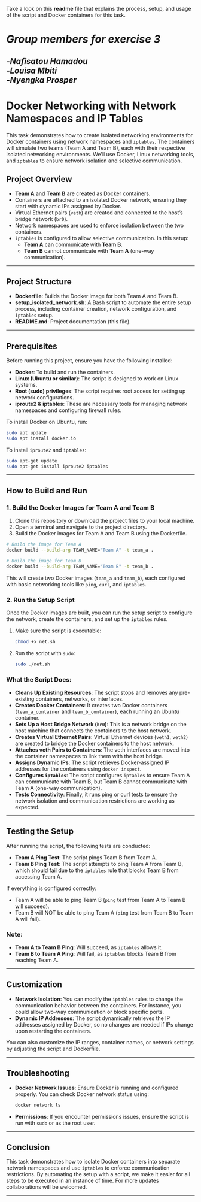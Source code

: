 Take a look on this **readme** file that explains the process, setup, and usage of the script and Docker containers for this task.
# *Group members for exercise 3*  
-*Nafisatou  Hamadou*  
-*Louisa Mbiti*  
-*Nyengka Prosper*  
---

# **Docker Networking with Network Namespaces and IP Tables**

This task demonstrates how to create isolated networking environments for Docker containers using network namespaces and `iptables`. The containers will simulate two teams (Team A and Team B), each with their respective isolated networking environments. We'll use Docker, Linux networking tools, and `iptables` to ensure network isolation and selective communication.

## **Project Overview**

- **Team A** and **Team B** are created as Docker containers.
- Containers are attached to an isolated Docker network, ensuring they start with dynamic IPs assigned by Docker.
- Virtual Ethernet pairs (`veth`) are created and connected to the host’s bridge network (`br0`).
- Network namespaces are used to enforce isolation between the two containers.
- `iptables` is configured to allow selective communication. In this setup:
  - **Team A** can communicate with **Team B**.
  - **Team B** cannot communicate with **Team A** (one-way communication).

---

## **Project Structure**

- **Dockerfile**: Builds the Docker image for both Team A and Team B.
- **setup_isolated_network.sh**: A Bash script to automate the entire setup process, including container creation, network configuration, and `iptables` setup.
- **README.md**: Project documentation (this file).

---

## **Prerequisites**

Before running this project, ensure you have the following installed:

- **Docker**: To build and run the containers.
- **Linux (Ubuntu or similar)**: The script is designed to work on Linux systems.
- **Root (sudo) privileges**: The script requires root access for setting up network configurations.
- **iproute2 & iptables**: These are necessary tools for managing network namespaces and configuring firewall rules.

To install Docker on Ubuntu, run:

```bash
sudo apt update
sudo apt install docker.io
```

To install `iproute2` and `iptables`:

```bash
sudo apt-get update
sudo apt-get install iproute2 iptables
```

---

## **How to Build and Run**

### **1. Build the Docker Images for Team A and Team B**

1. Clone this repository or download the project files to your local machine.
2. Open a terminal and navigate to the project directory.
3. Build the Docker images for Team A and Team B using the Dockerfile.

```bash
# Build the image for Team A
docker build --build-arg TEAM_NAME="Team A" -t team_a .

# Build the image for Team B
docker build --build-arg TEAM_NAME="Team B" -t team_b .
```

This will create two Docker images (`team_a` and `team_b`), each configured with basic networking tools like `ping`, `curl`, and `iptables`.

### **2. Run the Setup Script**

Once the Docker images are built, you can run the setup script to configure the network, create the containers, and set up the `iptables` rules.

1. Make sure the script is executable:
   ```bash
   chmod +x net.sh
   ```

2. Run the script with `sudo`:
   ```bash
   sudo ./net.sh
   ```

### **What the Script Does:**

- **Cleans Up Existing Resources**: The script stops and removes any pre-existing containers, networks, or interfaces.
- **Creates Docker Containers**: It creates two Docker containers (`team_a_container` and `team_b_container`), each running an Ubuntu container.
- **Sets Up a Host Bridge Network (`br0`)**: This is a network bridge on the host machine that connects the containers to the host network.
- **Creates Virtual Ethernet Pairs**: Virtual Ethernet devices (`veth1`, `veth2`) are created to bridge the Docker containers to the host network.
- **Attaches veth Pairs to Containers**: The veth interfaces are moved into the container namespaces to link them with the host bridge.
- **Assigns Dynamic IPs**: The script retrieves Docker-assigned IP addresses for the containers using `docker inspect`.
- **Configures `iptables`**: The script configures `iptables` to ensure Team A can communicate with Team B, but Team B cannot communicate with Team A (one-way communication).
- **Tests Connectivity**: Finally, it runs ping or curl tests to ensure the network isolation and communication restrictions are working as expected.

---

## **Testing the Setup**

After running the script, the following tests are conducted:

- **Team A Ping Test**: The script pings Team B from Team A.
- **Team B Ping Test**: The script attempts to ping Team A from Team B, which should fail due to the `iptables` rule that blocks Team B from accessing Team A.

If everything is configured correctly:

- Team A will be able to ping Team B (`ping` test from Team A to Team B will succeed).
- Team B will NOT be able to ping Team A (`ping` test from Team B to Team A will fail).

### **Note:**
- **Team A to Team B Ping**: Will succeed, as `iptables` allows it.
- **Team B to Team A Ping**: Will fail, as `iptables` blocks Team B from reaching Team A.

---

## **Customization**

- **Network Isolation**: You can modify the `iptables` rules to change the communication behavior between the containers. For instance, you could allow two-way communication or block specific ports.
- **Dynamic IP Addresses**: The script dynamically retrieves the IP addresses assigned by Docker, so no changes are needed if IPs change upon restarting the containers.
  
You can also customize the IP ranges, container names, or network settings by adjusting the script and Dockerfile.

---

## **Troubleshooting**

- **Docker Network Issues**: Ensure Docker is running and configured properly. You can check Docker network status using:
  ```bash
  docker network ls
  ```

- **Permissions**: If you encounter permissions issues, ensure the script is run with `sudo` or as the root user.

---

## **Conclusion**

This task demonstrates how to isolate Docker containers into separate network namespaces and use `iptables` to enforce communication restrictions. By automating the setup with a script, we make it easier for all steps to be executed in an instance of time. For more updates collaborations will be welcomed.

---

